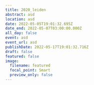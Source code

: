 ```yaml
---
title: 2020_leiden
abstract: asd
location: asd
date: 2022-05-05T19:01:32.695Z
date_end: 2022-05-07T03:00:00.000Z
all_day: false
event: asd
event_url: asd
publishDate: 2022-05-17T19:01:32.716Z
draft: false
featured: false
image:
  filename: featured
  focal_point: Smart
  preview_only: false
---
```

